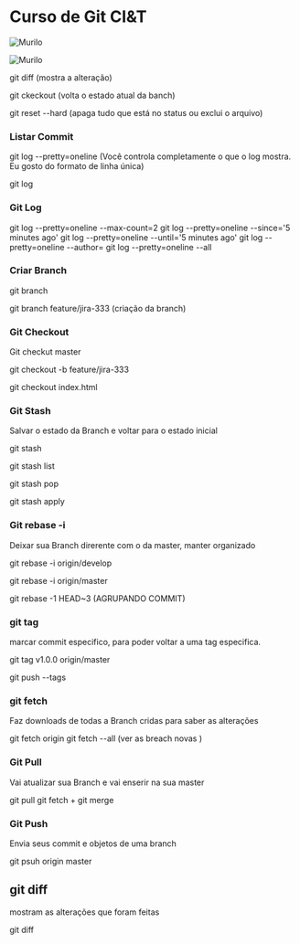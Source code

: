 # Curso de Git CI&T

![Murilo](https://i.imgur.com/XLn2CAt.png)



![Murilo](https://i.imgur.com/lvDLMoH.png)

git diff (mostra a alteração)


git ckeckout <nome do arquivo> (volta o estado atual da banch)
  
  
git reset --hard  (apaga tudo que está no status ou exclui o arquivo)

### Listar Commit

git log --pretty=oneline (Você controla completamente o que o log mostra. Eu gosto do formato de linha única)

git log

### Git Log 

git log --pretty=oneline --max-count=2
git log --pretty=oneline --since='5 minutes ago'
git log --pretty=oneline --until='5 minutes ago'
git log --pretty=oneline --author=<your name>
git log --pretty=oneline --all

### Criar Branch 

git branch 


git branch feature/jira-333 (criação da branch)

### Git Checkout

Git checkut master


git checkout -b feature/jira-333


git  checkout index.html

### Git Stash

Salvar o estado da Branch e voltar para o estado inicial

git stash


git stash list


git stash pop


git stash apply

### Git  rebase -i

Deixar sua Branch direrente com o da master, manter organizado

git rebase -i origin/develop


git rebase -i origin/master


git rebase -1 HEAD~3 (AGRUPANDO COMMIT)

### git tag

marcar commit especifico, para poder voltar a uma tag especifica.

git tag v1.0.0 origin/master


git push --tags

### git fetch 

Faz downloads de todas a Branch cridas para saber as alterações

git fetch origin
git fetch --all (ver as breach novas )

### Git Pull

Vai atualizar sua Branch e vai enserir na sua master 

git pull
git fetch + git merge

### Git Push
Envia seus commit e objetos de uma branch 

git psuh origin master

## git diff   

mostram as alterações que foram feitas

git diff 

### 

